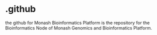 # .github
the github for Monash Bioinformatics Platform is the repository for the Bioinformatics Node of Monash Genomics and Bioinformatics Platform. 

